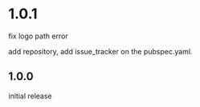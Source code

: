 # 1.0.1

fix logo path error

add repository, add issue_tracker on the pubspec.yaml.

## 1.0.0

initial release
